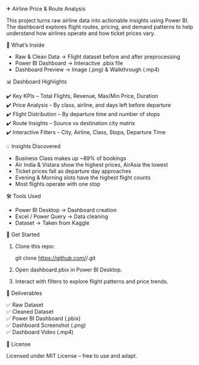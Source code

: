 ✈ Airline Price & Route Analysis

This project turns raw airline data into actionable insights using Power BI. The dashboard explores flight routes, pricing, and demand patterns to help understand how airlines operate and how ticket prices vary.

🔎 What’s Inside  

- Raw & Clean Data → Flight dataset before and after preprocessing  
- Power BI Dashboard → Interactive .pbix file  
- Dashboard Preview → Image (.png) & Walkthrough (.mp4)  

📊 Dashboard Highlights  

 ✔️ Key KPIs – Total Flights, Revenue, Max/Min Price, Duration  
 ✔️ Price Analysis – By class, airline, and days left before departure  
 ✔️ Flight Distribution – By departure time and number of stops  
 ✔️ Route Insights – Source vs destination city matrix  
 ✔️ Interactive Filters – City, Airline, Class, Stops, Departure Time  

💡 Insights Discovered  

- Business Class makes up ~89% of bookings  
- Air India & Vistara show the highest prices, AirAsia the lowest  
- Ticket prices fall as departure day approaches  
- Evening & Morning slots have the highest flight counts  
- Most flights operate with one stop  

🛠 Tools Used  

- Power BI Desktop → Dashboard creation  
- Excel / Power Query → Data cleaning  
- Dataset → Taken from Kaggle  

🚀 Get Started  

1. Clone this repo:  

   git clone https://github.com/<your-username>/<repo-name>.git  

2. Open dashboard.pbix in Power BI Desktop.  
3. Interact with filters to explore flight patterns and price trends.  

📂 Deliverables  

 ✅ Raw Dataset  
 ✅ Cleaned Dataset  
 ✅ Power BI Dashboard (.pbix)  
 ✅ Dashboard Screenshot (.png)  
 ✅ Dashboard Video (.mp4)  

📜 License

Licensed under MIT License – free to use and adapt.

